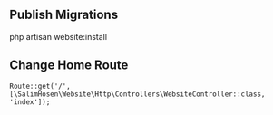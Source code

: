 
## Publish Migrations
php artisan website:install

## Change Home Route
```
Route::get('/', [\SalimHosen\Website\Http\Controllers\WebsiteController::class, 'index']);
```
